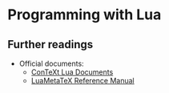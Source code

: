 # Programming with Lua

## Further readings

- Official documents:
    - [ConTeXt Lua Documents](http://www.pragma-ade.nl/general/manuals/cld-mkiv.pdf)
    - [LuaMetaTeX Reference Manual](http://www.pragma-ade.nl/general/manuals/luametatex.pdf)
